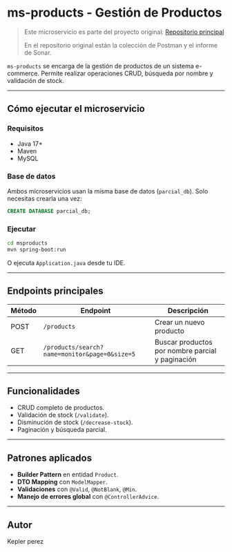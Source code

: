 # ms-products - Gestión de Productos

> Este microservicio es parte del proyecto original: [Repositorio principal](https://github.com/KezelHugo/parcial)
> 
> En el repositorio original están la colección de Postman y el informe de Sonar.


`ms-products` se encarga de la gestión de productos de un sistema e-commerce. Permite realizar operaciones CRUD, búsqueda por nombre y validación de stock.

---

## Cómo ejecutar el microservicio

### Requisitos

- Java 17+
- Maven
- MySQL

### Base de datos

Ambos microservicios usan la misma base de datos (`parcial_db`). Solo necesitas crearla una vez:

```sql
CREATE DATABASE parcial_db;
```

### Ejecutar

```bash
cd msproducts
mvn spring-boot:run
```

O ejecuta `Application.java` desde tu IDE.

---

## Endpoints principales

| Método | Endpoint                                      | Descripción                                      |
|--------|-----------------------------------------------|--------------------------------------------------|
| POST   | `/products`                                   | Crear un nuevo producto                          |
| GET    | `/products/search?name=monitor&page=0&size=5` | Buscar productos por nombre parcial y paginación |

---

## Funcionalidades

- CRUD completo de productos.
- Validación de stock (`/validate`).
- Disminución de stock (`/decrease-stock`).
- Paginación y búsqueda parcial.

---

## Patrones aplicados

- **Builder Pattern** en entidad `Product`.
- **DTO Mapping** con `ModelMapper`.
- **Validaciones** con `@Valid`, `@NotBlank`, `@Min`.
- **Manejo de errores global** con `@ControllerAdvice`.

---

## Autor

Kepler perez
